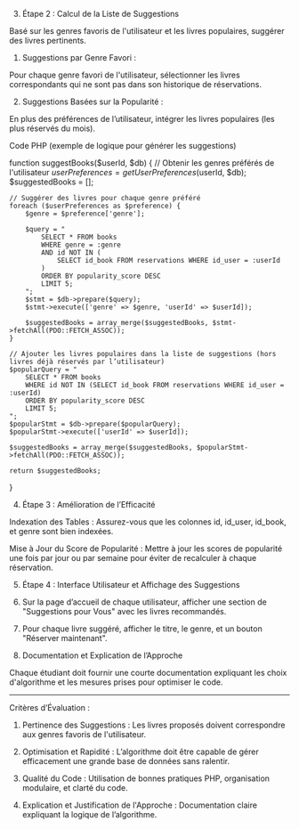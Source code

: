 3. Étape 2 : Calcul de la Liste de Suggestions

Basé sur les genres favoris de l'utilisateur et les livres populaires, suggérer des livres pertinents.

1. Suggestions par Genre Favori :

Pour chaque genre favori de l'utilisateur, sélectionner les livres correspondants qui ne sont pas dans son historique de réservations.

2. Suggestions Basées sur la Popularité :

En plus des préférences de l’utilisateur, intégrer les livres populaires (les plus réservés du mois).

Code PHP (exemple de logique pour générer les suggestions)

function suggestBooks($userId, $db) {
    // Obtenir les genres préférés de l'utilisateur
    $userPreferences = getUserPreferences($userId, $db);
$suggestedBooks = [];

    // Suggérer des livres pour chaque genre préféré
    foreach ($userPreferences as $preference) {
        $genre = $preference['genre'];

        $query = "
            SELECT * FROM books
            WHERE genre = :genre
            AND id NOT IN (
                SELECT id_book FROM reservations WHERE id_user = :userId
            )
            ORDER BY popularity_score DESC
            LIMIT 5;
        ";
        $stmt = $db->prepare($query);
        $stmt->execute(['genre' => $genre, 'userId' => $userId]);

        $suggestedBooks = array_merge($suggestedBooks, $stmt->fetchAll(PDO::FETCH_ASSOC));
    }

    // Ajouter les livres populaires dans la liste de suggestions (hors livres déjà réservés par l’utilisateur)
    $popularQuery = "
        SELECT * FROM books
        WHERE id NOT IN (SELECT id_book FROM reservations WHERE id_user = :userId)
        ORDER BY popularity_score DESC
        LIMIT 5;
    ";
    $popularStmt = $db->prepare($popularQuery);
    $popularStmt->execute(['userId' => $userId]);

    $suggestedBooks = array_merge($suggestedBooks, $popularStmt->fetchAll(PDO::FETCH_ASSOC));

    return $suggestedBooks;

}

4. Étape 3 : Amélioration de l’Efficacité

Indexation des Tables : Assurez-vous que les colonnes id, id_user, id_book, et genre sont bien indexées.

Mise à Jour du Score de Popularité : Mettre à jour les scores de popularité une fois par jour ou par semaine pour éviter de recalculer à chaque réservation.

5. Étape 4 : Interface Utilisateur et Affichage des Suggestions

1. Sur la page d’accueil de chaque utilisateur, afficher une section de "Suggestions pour Vous" avec les livres recommandés.

1. Pour chaque livre suggéré, afficher le titre, le genre, et un bouton "Réserver maintenant".

1. Documentation et Explication de l’Approche

Chaque étudiant doit fournir une courte documentation expliquant les choix d'algorithme et les mesures prises pour optimiser le code.

---

Critères d’Évaluation :

1. Pertinence des Suggestions : Les livres proposés doivent correspondre aux genres favoris de l'utilisateur.

2. Optimisation et Rapidité : L’algorithme doit être capable de gérer efficacement une grande base de données sans ralentir.

3. Qualité du Code : Utilisation de bonnes pratiques PHP, organisation modulaire, et clarté du code.

4. Explication et Justification de l'Approche : Documentation claire expliquant la logique de l’algorithme.
